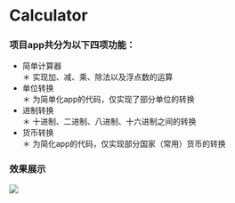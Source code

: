 # Calculator
### 项目app共分为以下四项功能： <br>
* 简单计算器 <br>
    ＊ 实现加、减、乘、除法以及浮点数的运算 <br>
* 单位转换 <br>
    ＊ 为简单化app的代码，仅实现了部分单位的转换 <br>
* 进制转换 <br>
    ＊ 十进制、二进制、八进制、十六进制之间的转换 <br>
* 货币转换 <br>
    ＊ 为简化app的代码，仅实现部分国家（常用）货币的转换 <br>

### 效果展示
![](show.gif)


<br>

